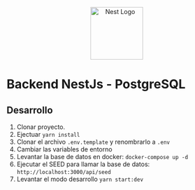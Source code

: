 <p align="center">
  <a href="http://nestjs.com/" target="blank"><img src="https://nestjs.com/img/logo-small.svg" width="120" alt="Nest Logo" /></a>
</p>

# Backend NestJs - PostgreSQL

## Desarrollo

1. Clonar proyecto.
2. Ejectuar ```yarn install```
3. Clonar el archivo ```.env.template``` y renombrarlo a ```.env```
4. Cambiar las variables de entorno
5. Levantar la base de datos en docker: ```docker-compose up -d```
6. Ejecutar el SEED para llamar la base de datos:
  ```http://localhost:3000/api/seed```
7. Levantar el modo desarrollo ```yarn start:dev```


